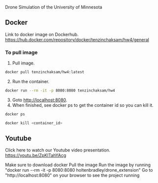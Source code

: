 Drone Simulation of the University of Minnesota

## Docker

Link to docker image on Dockerhub. https://hub.docker.com/repository/docker/tenzinchaksam/hw4/general

### To pull image
1) Pull image.
``` bash
docker pull tenzinchaksam/hw4:latest
```
2) Run the container.
``` bash
docker run --rm -it -p 8080:8080 tenzinchaksam/hw4
```
3) Goto [http://localhost:8080](http://localhost:8080).
4) When finished, see docker ps to get the container id so you can kill it.
``` bash
docker ps
```
``` bash
docker kill <container_id>
```

## Youtube

Click here to watch our Youtube video presentation. https://youtu.be/ZpKITahYAcg



Make sure to download docker
Pull the image
Run the image by running "docker run --rm -it -p 8080:8080 holtenbradley/drone_extension"
Go to "http://localhost:8080" on your browser to see the project running
